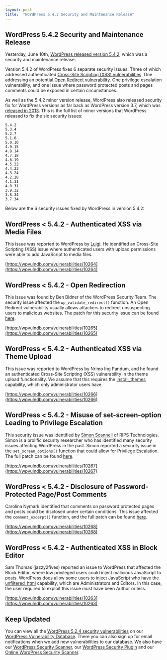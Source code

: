 ```yaml
---
layout: post
title:  "WordPress 5.4.2 Security and Maintenance Release"
---
```


## WordPress 5.4.2 Security and Maintenance Release

Yesterday, June 10th, [WordPress released version 5.4.2](https://wordpress.org/news/2020/06/wordpress-5-4-2-security-and-maintenance-release/), which was a security and maintenance release.

Version 5.4.2 of WordPress fixes 6 separate security issues. Three of which addressed authenticated [Cross-Site Scripting (XSS) vulnerabilities](https://owasp.org/www-community/attacks/xss/). One addressing an potential [Open Redirect vulnerability](https://portswigger.net/kb/issues/00500100_open-redirection-reflected). One privilege escalation vulnerability, and one issue where password protected posts and pages comments could be exposed in certain circumstances.

As well as the 5.4.2 minor version release, WordPress also released security fix for WordPress versions as far back as WordPress version 3.7, which was [released in 2013](https://wordpress.org/support/wordpress-version/version-3-7/). This is the full list of minor versions that WordPress released to fix the six security issues:

```
5.4.2
5.3.4
5.2.7
5.1.6
5.0.10
4.9.15
4.8.14
4.7.18
4.6.19
4.5.22
4.4.23
4.3.24
4.2.28
4.1.31
4.0.31
3.9.32
3.8.34
3.7.34
```

Below are the 6 security issues fixed by WordPress in version 5.4.2:

## WordPress < 5.4.2 - Authenticated XSS via Media Files

This issue was reported to WordPress by [Luigi](https://www.gubello.me/blog/). He identified an Cross-Site Scripting (XSS) issue where authenticated users with upload permissions were able to add JavaScript to media files.

[https://wpvulndb.com/vulnerabilities/10264](https://wpvulndb.com/vulnerabilities/10264)

## WordPress < 5.4.2 - Open Redirection

This issue was found by Ben Bidner of the WordPress Security Team. The security issue affected the `wp_validate_redirect()` function. An Open Redirect vulnerability usually allows attackers to redirect unsuspecting users to malicious websites. The patch for this security issue can be found [here](https://github.com/WordPress/WordPress/commit/10e2a50c523cf0b9785555a688d7d36a40fbeccf).

[https://wpvulndb.com/vulnerabilities/10265](https://wpvulndb.com/vulnerabilities/10265)

## WordPress < 5.4.2 - Authenticated XSS via Theme Upload

This issue was reported to WordPress by Nrimo Ing Pandum, and he found an authenticated Cross-Site Scripting (XSS) vulnerability in the theme upload functionality. We assume that this requires the [install_themes](https://wordpress.org/support/article/roles-and-capabilities/#install_themes) capability, which only administrator users have.

[https://wpvulndb.com/vulnerabilities/10266](https://wpvulndb.com/vulnerabilities/10266)

## WordPress < 5.4.2 - Misuse of set-screen-option Leading to Privilege Escalation

This security issue was identified by [Simon Scannell](https://twitter.com/scannell_simon) of RIPS Technologies. Simon is a prolific security researcher who has identified many security issues affecting WordPress in the past. Simon reported a security issue in the `set_screen_options()` function that could allow for Privilege Escalation. The full patch can be found [here](https://github.com/WordPress/WordPress/commit/dda0ccdd18f6532481406cabede19ae2ed1f575d).

[https://wpvulndb.com/vulnerabilities/10267](https://wpvulndb.com/vulnerabilities/10267)

## WordPress < 5.4.2 - Disclosure of Password-Protected Page/Post Comments

Carolina Nymark identified that comments on password protected pages and posts could be disclosed under certain conditions. This issue affected the `comment_excerpt()` function, and the full patch can be found [here](https://github.com/WordPress/WordPress/commit/c075eec24f2f3214ab0d0fb0120a23082e6b1122).

[https://wpvulndb.com/vulnerabilities/10268](https://wpvulndb.com/vulnerabilities/10268)

## WordPress < 5.4.2 - Authenticated XSS in Block Editor

Sam Thomas (jazzy2fives) reported an issue to WordPress that affected the Block Editor, where low privileged users could inject malicious JavaScript to posts. WordPress does allow some users to inject JavaScript who have the [unfiltered_html](https://wordpress.org/support/article/roles-and-capabilities/#unfiltered_html) capability, which are Administrators and Editors. In this case, the user required to exploit this issue must have been Author or less.

[https://wpvulndb.com/vulnerabilities/10263](https://wpvulndb.com/vulnerabilities/10263)

## Keep Updated

You can view all the [WordPress 5.2.4 security vulnerabilities](https://wpvulndb.com/wordpresses/541) on our [WordPress Vulnerability Database](https://wpvulndb.com/). There you can also sign up for email notifications when we add new vulnerabilities to our database. We also have our [WordPress Security Scanner](https://wpscan.com/), our [WordPress Security Plugin](https://wordpress.org/plugins/wpscan/) and our [Online WordPress Security Scanner](https://wpscan.io/).

